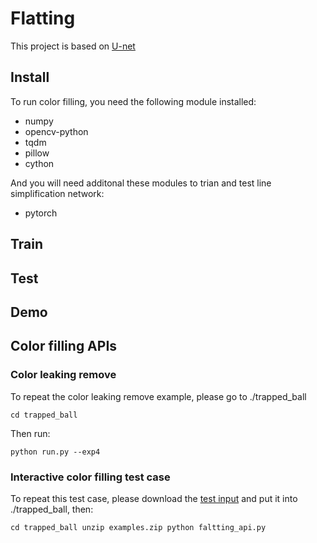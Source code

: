 # Flatting

This project is based on [U-net](https://github.com/milesial/Pytorch-UNet)

## Install
To run color filling, you need the following module installed:

- numpy
- opencv-python
- tqdm
- pillow
- cython

And you will need additonal these modules to trian and test line simplification network:

- pytorch

## Train

## Test

## Demo

## Color filling APIs
### Color leaking remove
To repeat the color leaking remove example, please go to ./trapped_ball

`cd trapped_ball`

Then run:

`python run.py --exp4`

### Interactive color filling test case
To repeat this test case, please download the [test input](https://drive.google.com/file/d/1wVB4zPOWiVXmSwItq1Dq1px2zdobZsfB/view?usp=sharing) and put it into ./trapped_ball, then:

`cd trapped_ball
unzip examples.zip
 python faltting_api.py`
